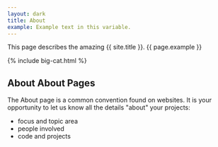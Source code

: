 ```yaml
---
layout: dark
title: About
example: Example text in this variable.
---
```


This page describes the amazing {{ site.title }}.
{{ page.example }}

{% include big-cat.html %}

## About About Pages

The About page is a common convention found on websites.
It is your opportunity to let us know all the details "about" your projects:

- focus and topic area
- people involved
- code and projects

